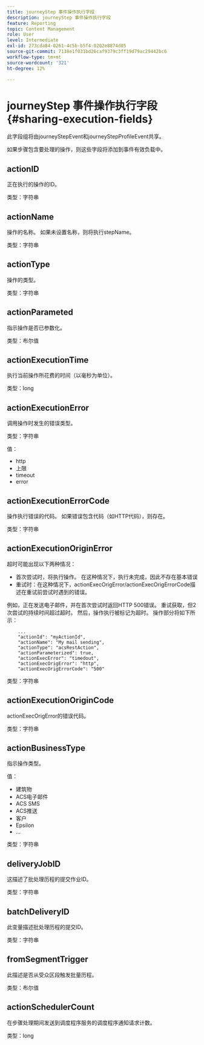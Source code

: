 ```yaml
---
title: journeyStep 事件操作执行字段
description: journeyStep 事件操作执行字段
feature: Reporting
topic: Content Management
role: User
level: Intermediate
exl-id: 273cda84-0261-4c5b-b5f4-0202e8874d05
source-git-commit: 7138e1f031bd26caf9379c3ff19d79ac29442bc6
workflow-type: tm+mt
source-wordcount: '321'
ht-degree: 12%

---
```


# journeyStep 事件操作执行字段 {#sharing-execution-fields}

此字段组将由journeyStepEvent和journeyStepProfileEvent共享。

如果步骤包含要处理的操作，则这些字段将添加到事件有效负载中。

## actionID

正在执行的操作的ID。

类型：字符串

## actionName

操作的名称。 如果未设置名称，则将执行stepName。

类型：字符串

## actionType

操作的类型。

类型：字符串

## actionParameted

指示操作是否已参数化。

类型：布尔值

## actionExecutionTime

执行当前操作所花费的时间（以毫秒为单位）。

类型：long

## actionExecutionError

调用操作时发生的错误类型。

类型：字符串

值：
* http
* 上限
* timeout
* error

## actionExecutionErrorCode

操作执行错误的代码。 如果错误包含代码（如HTTP代码），则存在。

类型：字符串

## actionExecutionOriginError

超时可能出现以下两种情况：

* 首次尝试时，将执行操作。 在这种情况下，执行未完成，因此不存在基本错误
* 重试时：在这种情况下，actionExecOrigError/actionExecOrigErrorCode描述在重试前尝试时遇到的错误。

例如，正在发送电子邮件，并在首次尝试时返回HTTP 500错误。 重试获取，但2次尝试的持续时间超过超时。 然后，操作执行被标记为超时。 操作部分将如下所示：

```
    ...
    "actionId": "myActionId",
    "actionName": "My mail sending",
    "actionType": "acsRestAction",
    "actionParameterized": true,
    "actionExecError": "timedout",
    "actionExecOrigError": "http",
    "actionExecOrigErrorCode": "500"
```

类型：字符串

## actionExecutionOriginCode

actionExecOrigError的错误代码。

类型：字符串

## actionBusinessType

指示操作类型。

值：

* 建筑物
* ACS电子邮件
* ACS SMS
* ACS推送
* 客户
* Epsilon
* ...

类型：字符串

## deliveryJobID

这描述了批处理历程的提交作业ID。

类型：字符串

## batchDeliveryID

此变量描述批处理历程的提交ID。

类型：字符串

## fromSegmentTrigger

此描述是否从受众区段触发批量历程。

类型：布尔值

## actionSchedulerCount

在步骤处理期间发送到调度程序服务的调度程序通知请求计数。

类型：long
